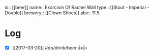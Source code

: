 is:: [[beer]]
name:: Exorcism Of Rachel Wall
type:: [[Stout - Imperial - Double]]
brewery:: [[Clown Shoes]]
abv:: 11.5

# Log
- [x] [[2017-03-20]] #do/drink/beer 👍👍
